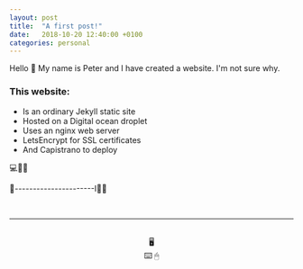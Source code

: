 ```yaml
---
layout: post
title:  "A first post!"
date:   2018-10-20 12:40:00 +0100
categories: personal
---
```


Hello 👋
My name is Peter and I have created a website.
I'm not sure why.

### This website:

- Is an ordinary Jekyll static site
- Hosted on a Digital ocean droplet
- Uses an nginx web server
- LetsEncrypt for SSL certificates
- And Capistrano to deploy


💻🎒🎩

🚤----------------------I🏄‍♂️


<br>
<hr>
<br>

<center>🖥</center>
<center>⌨️ 🖱</center>



